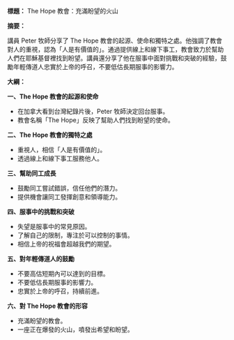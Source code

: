 **標題：** The Hope 教會：充滿盼望的火山

**摘要：**

講員 Peter 牧師分享了 The Hope 教會的起源、使命和獨特之處。他強調了教會對人的重視，認為「人是有價值的」。通過提供線上和線下事工，教會致力於幫助人們在耶穌基督裡找到盼望。講員還分享了他在服事中面對挑戰和突破的經驗，鼓勵年輕傳道人忠實於上帝的呼召，不要低估長期服事的影響力。

**大綱：**

**一、The Hope 教會的起源和使命**
* 在加拿大看到台灣紀錄片後，Peter 牧師決定回台服事。
* 教會名稱「The Hope」反映了幫助人們找到盼望的使命。

**二、The Hope 教會的獨特之處**
* 重視人，相信「人是有價值的」。
* 透過線上和線下事工服務他人。

**三、幫助同工成長**
* 鼓勵同工嘗試錯誤，信任他們的潛力。
* 提供機會讓同工發揮創意和領導能力。

**四、服事中的挑戰和突破**
* 失望是服事中的常見原因。
* 了解自己的限制，專注於可以控制的事情。
* 相信上帝的祝福會超越我們的期望。

**五、對年輕傳道人的鼓勵**
* 不要高估短期內可以達到的目標。
* 不要低估長期服事的影響力。
* 忠實於上帝的呼召，持續前進。

**六、對 The Hope 教會的形容**
* 充滿盼望的教會。
* 一座正在爆發的火山，噴發出希望和盼望。